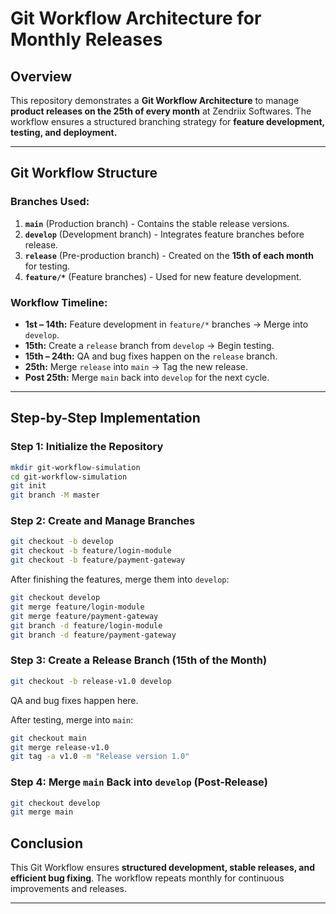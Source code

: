# Git Workflow Architecture for Monthly Releases

## Overview
This repository demonstrates a **Git Workflow Architecture** to manage **product releases on the 25th of every month** at Zendriix Softwares. The workflow ensures a structured branching strategy for **feature development, testing, and deployment.**

---

## **Git Workflow Structure**

### **Branches Used:**
1. **`main`** (Production branch) - Contains the stable release versions.
2. **`develop`** (Development branch) - Integrates feature branches before release.
3. **`release`** (Pre-production branch) - Created on the **15th of each month** for testing.
4. **`feature/*`** (Feature branches) - Used for new feature development.

### **Workflow Timeline:**
- **1st – 14th:** Feature development in `feature/*` branches → Merge into `develop`.
- **15th:** Create a `release` branch from `develop` → Begin testing.
- **15th – 24th:** QA and bug fixes happen on the `release` branch.
- **25th:** Merge `release` into `main` → Tag the new release.
- **Post 25th:** Merge `main` back into `develop` for the next cycle.

---

## **Step-by-Step Implementation**

### **Step 1: Initialize the Repository**
```bash
mkdir git-workflow-simulation
cd git-workflow-simulation
git init
git branch -M master
```

### **Step 2: Create and Manage Branches**
```bash
git checkout -b develop
git checkout -b feature/login-module
git checkout -b feature/payment-gateway
```
After finishing the features, merge them into `develop`:
```bash
git checkout develop
git merge feature/login-module
git merge feature/payment-gateway
git branch -d feature/login-module
git branch -d feature/payment-gateway
```

### **Step 3: Create a Release Branch (15th of the Month)**
```bash
git checkout -b release-v1.0 develop
```
QA and bug fixes happen here.

After testing, merge into `main`:
```bash
git checkout main
git merge release-v1.0
git tag -a v1.0 -m "Release version 1.0"
```

### **Step 4: Merge `main` Back into `develop` (Post-Release)**
```bash
git checkout develop
git merge main
```

## **Conclusion**
This Git Workflow ensures **structured development, stable releases, and efficient bug fixing**. The workflow repeats monthly for continuous improvements and releases.

---


